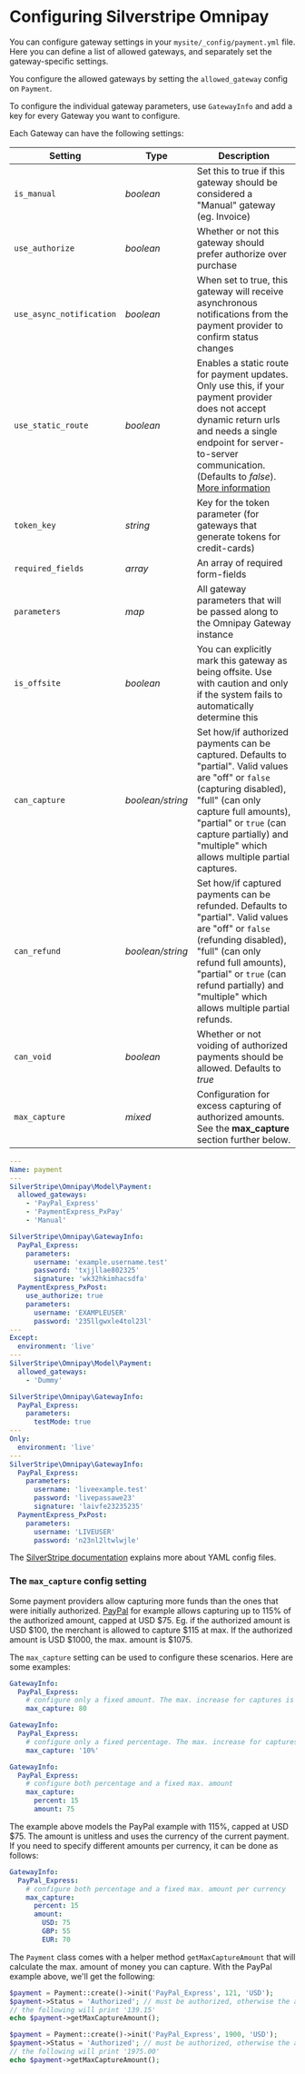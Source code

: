 # Configuring Silverstripe Omnipay

You can configure gateway settings in your `mysite/_config/payment.yml` file.
Here you can define a list of allowed gateways, and separately set the gateway-specific settings.

You configure the allowed gateways by setting the `allowed_gateway` config on `Payment`.

To configure the individual gateway parameters, use `GatewayInfo` and add a key for every Gateway you want to configure.

Each Gateway can have the following settings:

| Setting                  | Type             | Description
| ------------------------ | ---------------- | ---
| `is_manual`              | *boolean*        | Set this to true if this gateway should be considered a "Manual" gateway (eg. Invoice)
| `use_authorize`          | *boolean*        | Whether or not this gateway should prefer authorize over purchase
| `use_async_notification` | *boolean*        | When set to true, this gateway will receive asynchronous notifications from the payment provider to confirm status changes
| `use_static_route`       | *boolean*        | Enables a static route for payment updates. Only use this, if your payment provider does not accept dynamic return urls and needs a single endpoint for server-to-server communication. (Defaults to *false*). [More information](StaticRoutes.md)
| `token_key`              | *string*         | Key for the token parameter (for gateways that generate tokens for credit-cards)
| `required_fields`        | *array*          | An array of required form-fields
| `parameters`             | *map*            | All gateway parameters that will be passed along to the Omnipay Gateway instance
| `is_offsite`             | *boolean*        | You can explicitly mark this gateway as being offsite. Use with caution and only if the system fails to automatically determine this
| `can_capture`            | *boolean/string* | Set how/if authorized payments can be captured. Defaults to "partial". Valid values are "off" or `false` (capturing disabled), "full" (can only capture full amounts), "partial" or `true` (can capture partially) and "multiple" which allows multiple partial captures.
| `can_refund`             | *boolean/string* | Set how/if captured payments can be refunded. Defaults to "partial". Valid values are "off" or `false` (refunding disabled), "full" (can only refund full amounts), "partial" or `true` (can refund partially) and "multiple" which allows multiple partial refunds.
| `can_void`               | *boolean*        | Whether or not voiding of authorized payments should be allowed. Defaults to *true*
| `max_capture`            | *mixed*          | Configuration for excess capturing of authorized amounts. See the **max_capture** section further below.

```yaml
---
Name: payment
---
SilverStripe\Omnipay\Model\Payment:
  allowed_gateways:
    - 'PayPal_Express'
    - 'PaymentExpress_PxPay'
    - 'Manual'

SilverStripe\Omnipay\GatewayInfo:
  PayPal_Express:
    parameters:
      username: 'example.username.test'
      password: 'txjjllae802325'
      signature: 'wk32hkimhacsdfa'
  PaymentExpress_PxPost:
    use_authorize: true
    parameters:
      username: 'EXAMPLEUSER'
      password: '235llgwxle4tol23l'
---
Except:
  environment: 'live'
---
SilverStripe\Omnipay\Model\Payment:
  allowed_gateways:
    - 'Dummy'

SilverStripe\Omnipay\GatewayInfo:
  PayPal_Express:
    parameters:
      testMode: true
---
Only:
  environment: 'live'
---
SilverStripe\Omnipay\GatewayInfo:
  PayPal_Express:
    parameters:
      username: 'liveexample.test'
      password: 'livepassawe23'
      signature: 'laivfe23235235'
  PaymentExpress_PxPost:
    parameters:
      username: 'LIVEUSER'
      password: 'n23nl2ltwlwjle'
```

The [SilverStripe documentation](https://docs.silverstripe.org/en/3.3/developer_guides/configuration/configuration/) explains more about YAML config files.

### The `max_capture` config setting

Some payment providers allow capturing more funds than the ones that were initially authorized. [PayPal](https://developer.paypal.com/docs/classic/paypal-payments-standard/integration-guide/authcapture/) for example allows capturing up to 115% of the authorized amount, capped at USD $75. Eg. if the authorized amount is USD $100, the merchant is allowed to capture $115 at max. If the authorized amount is USD $1000, the max. amount is $1075.

The `max_capture` setting can be used to configure these scenarios. Here are some examples:

```yaml
GatewayInfo:
  PayPal_Express:
    # configure only a fixed amount. The max. increase for captures is always 80
    max_capture: 80
```

```yaml
GatewayInfo:
  PayPal_Express:
    # configure only a fixed percentage. The max. increase for captures is always 10%
    max_capture: '10%'
```

```yaml
GatewayInfo:
  PayPal_Express:
    # configure both percentage and a fixed max. amount
    max_capture:
      percent: 15
      amount: 75
```

The example above models the PayPal example with 115%, capped at USD $75. The amount is unitless and uses the currency of the current payment. If you need to specify different amounts per currency, it can be done as follows:

```yaml
GatewayInfo:
  PayPal_Express:
    # configure both percentage and a fixed max. amount per currency
    max_capture:
      percent: 15
      amount:
        USD: 75
        GBP: 55
        EUR: 70
```

The `Payment` class comes with a helper method `getMaxCaptureAmount` that will calculate the max. amount of money you can capture. With the PayPal example above, we'll get the following:

```php
$payment = Payment::create()->init('PayPal_Express', 121, 'USD');
$payment->Status = 'Authorized'; // must be authorized, otherwise the amount will be 0
// the following will print '139.15'
echo $payment->getMaxCaptureAmount();

$payment = Payment::create()->init('PayPal_Express', 1900, 'USD');
$payment->Status = 'Authorized'; // must be authorized, otherwise the amount will be 0
// the following will print '1975.00'
echo $payment->getMaxCaptureAmount();

```
